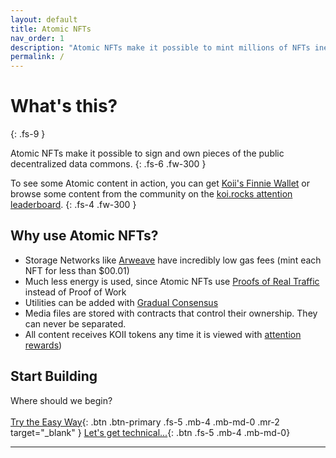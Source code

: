 ```yaml
---
layout: default
title: Atomic NFTs
nav_order: 1
description: "Atomic NFTs make it possible to mint millions of NFTs inexpensively, and host them for all to see."
permalink: /
---
```


# What's this?
{: .fs-9 }

Atomic NFTs make it possible to sign and own pieces of the public decentralized data commons. 
{: .fs-6 .fw-300 }

To see some Atomic content in action, you can get [Koii's Finnie Wallet](https://chrome.google.com/webstore/detail/finnie/cjmkndjhnagcfbpiemnkdpomccnjblmj) or browse some content from the community on the [koi.rocks attention leaderboard](https://koi.rocks/).
{: .fs-4 .fw-300 }


## Why use Atomic NFTs?
- Storage Networks like [Arweave](https://arweave.org) have incredibly low gas fees (mint each NFT for less than $00.01)
- Much less energy is used, since Atomic NFTs use [Proofs of Real Traffic](https://koii.network/proofs-of-real-traffic.pdf) instead of Proof of Work
- Utilities can be added with [Gradual Consensus](https://koii.network/gradual-consensus.pdf)
- Media files are stored with contracts that control their ownership. They can never be separated.
- All content receives KOII tokens any time it is viewed with [attention rewards](https://koii.network/lightpaper.pdf))


## Start Building 
Where should we begin?
<br>
<br>
[Try the Easy Way](https://chrome.google.com/webstore/detail/finnie/cjmkndjhnagcfbpiemnkdpomccnjblmj){: .btn .btn-primary .fs-5 .mb-4 .mb-md-0 .mr-2 target="_blank" } [Let's get technical...](/docs/General-definition-of-an-atomic-NFT/){: .btn .fs-5 .mb-4 .mb-md-0}

---



